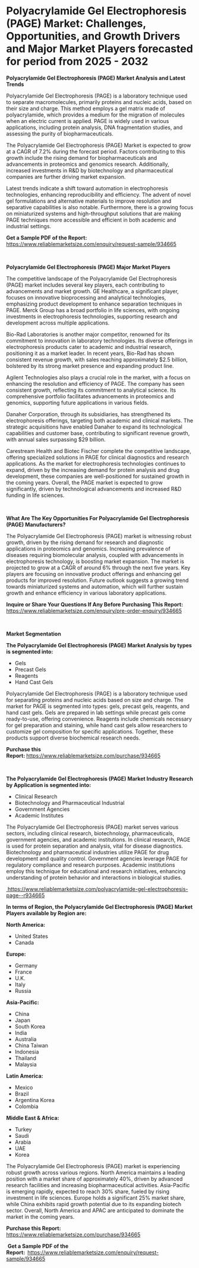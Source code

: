 <p><h1>Polyacrylamide Gel Electrophoresis (PAGE) Market: Challenges, Opportunities, and Growth Drivers and Major Market Players forecasted for period from 2025 - 2032</h1></p><p><strong>Polyacrylamide Gel Electrophoresis (PAGE) Market Analysis and Latest Trends</strong></p>
<p><p>Polyacrylamide Gel Electrophoresis (PAGE) is a laboratory technique used to separate macromolecules, primarily proteins and nucleic acids, based on their size and charge. This method employs a gel matrix made of polyacrylamide, which provides a medium for the migration of molecules when an electric current is applied. PAGE is widely used in various applications, including protein analysis, DNA fragmentation studies, and assessing the purity of biopharmaceuticals.</p><p>The Polyacrylamide Gel Electrophoresis (PAGE) Market is expected to grow at a CAGR of 7.2% during the forecast period. Factors contributing to this growth include the rising demand for biopharmaceuticals and advancements in proteomics and genomics research. Additionally, increased investments in R&D by biotechnology and pharmaceutical companies are further driving market expansion. </p><p>Latest trends indicate a shift toward automation in electrophoresis technologies, enhancing reproducibility and efficiency. The advent of novel gel formulations and alternative materials to improve resolution and separative capabilities is also notable. Furthermore, there is a growing focus on miniaturized systems and high-throughput solutions that are making PAGE techniques more accessible and efficient in both academic and industrial settings.</p></p>
<p><strong>Get a Sample PDF of the Report:&nbsp;</strong> <a href="https://www.reliablemarketsize.com/enquiry/request-sample/934665?utm_campaign=3536&utm_medium=2&utm_source=Github&utm_content=ia&utm_term=13042025&utm_id=polyacrylamide-gel-electrophoresis-page">https://www.reliablemarketsize.com/enquiry/request-sample/934665</a></p>
<p>&nbsp;</p>
<p><strong>Polyacrylamide Gel Electrophoresis (PAGE) Major Market Players</strong></p>
<p><p>The competitive landscape of the Polyacrylamide Gel Electrophoresis (PAGE) market includes several key players, each contributing to advancements and market growth. GE Healthcare, a significant player, focuses on innovative bioprocessing and analytical technologies, emphasizing product development to enhance separation techniques in PAGE. Merck Group has a broad portfolio in life sciences, with ongoing investments in electrophoresis technologies, supporting research and development across multiple applications. </p><p>Bio-Rad Laboratories is another major competitor, renowned for its commitment to innovation in laboratory technologies. Its diverse offerings in electrophoresis products cater to academic and industrial research, positioning it as a market leader. In recent years, Bio-Rad has shown consistent revenue growth, with sales reaching approximately $2.5 billion, bolstered by its strong market presence and expanding product line. </p><p>Agilent Technologies also plays a crucial role in the market, with a focus on enhancing the resolution and efficiency of PAGE. The company has seen consistent growth, reflecting its commitment to analytical science. Its comprehensive portfolio facilitates advancements in proteomics and genomics, supporting future applications in various fields.</p><p>Danaher Corporation, through its subsidiaries, has strengthened its electrophoresis offerings, targeting both academic and clinical markets. The strategic acquisitions have enabled Danaher to expand its technological capabilities and customer base, contributing to significant revenue growth, with annual sales surpassing $29 billion.</p><p>Carestream Health and Biotec Fischer complete the competitive landscape, offering specialized solutions in PAGE for clinical diagnostics and research applications. As the market for electrophoresis technologies continues to expand, driven by the increasing demand for protein analysis and drug development, these companies are well-positioned for sustained growth in the coming years. Overall, the PAGE market is expected to grow significantly, driven by technological advancements and increased R&D funding in life sciences.</p></p>
<p>&nbsp;</p>
<p><strong>What Are The Key Opportunities For Polyacrylamide Gel Electrophoresis (PAGE) Manufacturers?</strong></p>
<p><p>The Polyacrylamide Gel Electrophoresis (PAGE) market is witnessing robust growth, driven by the rising demand for research and diagnostic applications in proteomics and genomics. Increasing prevalence of diseases requiring biomolecular analysis, coupled with advancements in electrophoresis technology, is boosting market expansion. The market is projected to grow at a CAGR of around 6% through the next five years. Key players are focusing on innovative product offerings and enhancing gel products for improved resolution. Future outlook suggests a growing trend towards miniaturized systems and automation, which will further sustain growth and enhance efficiency in various laboratory applications.</p></p>
<p><strong>Inquire or Share Your Questions If Any Before Purchasing This Report:</strong> <a href="https://www.reliablemarketsize.com/enquiry/pre-order-enquiry/934665?utm_campaign=3536&utm_medium=2&utm_source=Github&utm_content=ia&utm_term=13042025&utm_id=polyacrylamide-gel-electrophoresis-page">https://www.reliablemarketsize.com/enquiry/pre-order-enquiry/934665</a></p>
<p>&nbsp;</p>
<p><strong>Market Segmentation</strong></p>
<p><strong>The Polyacrylamide Gel Electrophoresis (PAGE) Market Analysis by types is segmented into:</strong></p>
<p><ul><li>Gels</li><li>Precast Gels</li><li>Reagents</li><li>Hand Cast Gels</li></ul></p>
<p><p>Polyacrylamide Gel Electrophoresis (PAGE) is a laboratory technique used for separating proteins and nucleic acids based on size and charge. The market for PAGE is segmented into types: gels, precast gels, reagents, and hand cast gels. Gels are prepared in lab settings while precast gels come ready-to-use, offering convenience. Reagents include chemicals necessary for gel preparation and staining, while hand cast gels allow researchers to customize gel composition for specific applications. Together, these products support diverse biochemical research needs.</p></p>
<p><strong>Purchase this Report:&nbsp;</strong><a href="https://www.reliablemarketsize.com/purchase/934665?utm_campaign=3536&utm_medium=2&utm_source=Github&utm_content=ia&utm_term=13042025&utm_id=polyacrylamide-gel-electrophoresis-page">https://www.reliablemarketsize.com/purchase/934665</a></p>
<p>&nbsp;</p>
<p><strong>The Polyacrylamide Gel Electrophoresis (PAGE) Market Industry Research by Application is segmented into:</strong></p>
<p><ul><li>Clinical Research</li><li>Biotechnology and Pharmaceutical Industrial</li><li>Government Agencies</li><li>Academic Institutes</li></ul></p>
<p><p>The Polyacrylamide Gel Electrophoresis (PAGE) market serves various sectors, including clinical research, biotechnology, pharmaceuticals, government agencies, and academic institutions. In clinical research, PAGE is used for protein separation and analysis, vital for disease diagnostics. Biotechnology and pharmaceutical industries utilize PAGE for drug development and quality control. Government agencies leverage PAGE for regulatory compliance and research purposes. Academic institutions employ this technique for educational and research initiatives, enhancing understanding of protein behavior and interactions in biological studies.</p></p>
<p><a href="https://www.reliablemarketsize.com/polyacrylamide-gel-electrophoresis-page--r934665?utm_campaign=3536&utm_medium=2&utm_source=Github&utm_content=ia&utm_term=13042025&utm_id=polyacrylamide-gel-electrophoresis-page">&nbsp;https://www.reliablemarketsize.com/polyacrylamide-gel-electrophoresis-page--r934665</a></p>
<p><strong>In terms of Region, the Polyacrylamide Gel Electrophoresis (PAGE) Market Players available by Region are:</strong></p>
<p>
    <p> <strong> North America: </strong>
        <ul>
            <li>United States</li>
            <li>Canada</li>
        </ul>
        </p> 
    <p> <strong> Europe: </strong>
        <ul>
            <li>Germany</li>
            <li>France</li>
            <li>U.K.</li>
            <li>Italy</li>
            <li>Russia</li>
        </ul>
        </p> 
    <p> <strong> Asia-Pacific: </strong>
        <ul>
            <li>China</li>
            <li>Japan</li>
            <li>South Korea</li>
            <li>India</li>
            <li>Australia</li>
            <li>China Taiwan</li>
            <li>Indonesia</li>
            <li>Thailand</li>
            <li>Malaysia</li>
        </ul>
        </p> 
    <p> <strong> Latin America: </strong>
        <ul>
            <li>Mexico</li>
            <li>Brazil</li>
            <li>Argentina Korea</li>
            <li>Colombia</li>
        </ul>
        </p> 
    <p> <strong> Middle East & Africa: </strong>
        <ul>
            <li>Turkey</li>
            <li>Saudi</li>
            <li>Arabia</li>
            <li>UAE</li>
            <li>Korea</li>
        </ul>
    </p>
    </p>
<p><p>The Polyacrylamide Gel Electrophoresis (PAGE) market is experiencing robust growth across various regions. North America maintains a leading position with a market share of approximately 40%, driven by advanced research facilities and increasing biopharmaceutical activities. Asia-Pacific is emerging rapidly, expected to reach 30% share, fueled by rising investment in life sciences. Europe holds a significant 25% market share, while China exhibits rapid growth potential due to its expanding biotech sector. Overall, North America and APAC are anticipated to dominate the market in the coming years.</p></p>
<p><strong>Purchase this Report: </strong><a href="https://www.reliablemarketsize.com/purchase/934665?utm_campaign=3536&utm_medium=2&utm_source=Github&utm_content=ia&utm_term=13042025&utm_id=polyacrylamide-gel-electrophoresis-page">https://www.reliablemarketsize.com/purchase/934665</a></p>
<p>&nbsp;<strong>Get a Sample PDF of the Report:&nbsp;&nbsp;</strong><a href="https://www.reliablemarketsize.com/enquiry/request-sample/934665?utm_campaign=3536&utm_medium=2&utm_source=Github&utm_content=ia&utm_term=13042025&utm_id=polyacrylamide-gel-electrophoresis-page">https://www.reliablemarketsize.com/enquiry/request-sample/934665</a></p>
<p><strong></strong></p>
<p><p></p><p></p><p></p></p>